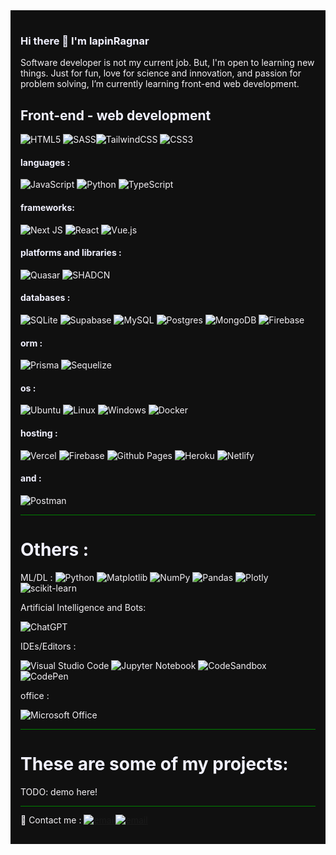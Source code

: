 <div style="background-color: #101010; color: #f4f1f5; padding: 1rem">



  ### <div style="color: #f1f1ff"> Hi there 🌱 I'm lapinRagnar </div>

  Software developer is not my current job. But, I'm open to learning new things.
  Just for fun, love for science and innovation, and passion for problem solving, I’m currently learning front-end web development.




  ## <div style="color: #f1f1ff"> Front-end - web development </div>

  ![HTML5](https://img.shields.io/badge/html5-%23E34F26.svg?style=for-the-badge&logo=html5&logoColor=white) ![SASS](https://img.shields.io/badge/SASS-hotpink.svg?style=for-the-badge&logo=SASS&logoColor=white)![TailwindCSS](https://img.shields.io/badge/tailwindcss-%2338B2AC.svg?style=for-the-badge&logo=tailwind-css&logoColor=white) ![CSS3](https://img.shields.io/badge/css3-%231572B6.svg?style=for-the-badge&logo=css3&logoColor=white)

  #### <div style="color: #f1f1ff"> languages : </div>

  ![JavaScript](https://img.shields.io/badge/javascript-%23323330.svg?style=for-the-badge&logo=javascript&logoColor=%23F7DF1E) 	![Python](https://img.shields.io/badge/python-3670A0?style=for-the-badge&logo=python&logoColor=ffdd54) ![TypeScript](https://img.shields.io/badge/typescript-%23007ACC.svg?style=for-the-badge&logo=typescript&logoColor=white)

  #### <div style="color: #f1f1ff"> frameworks: </div>

  ![Next JS](https://img.shields.io/badge/Next-black?style=for-the-badge&logo=next.js&logoColor=white) ![React](https://img.shields.io/badge/react-%2320232a.svg?style=for-the-badge&logo=react&logoColor=%2361DAFB) ![Vue.js](https://img.shields.io/badge/vuejs-%2335495e.svg?style=for-the-badge&logo=vuedotjs&logoColor=%234FC08D)

  #### <div style="color: #f1f1ff"> platforms and libraries : </div>

  ![Quasar](https://img.shields.io/badge/Quasar-16B7FB?style=for-the-badge&logo=quasar&logoColor=black) ![SHADCN](https://img.shields.io/badge/SHADCN-DCC72B?style=for-the-badge&logo=quasar&logoColor=black) 

  #### <div style="color: #f1f1ff"> databases : </div>

  ![SQLite](https://img.shields.io/badge/sqlite-%2307405e.svg?style=for-the-badge&logo=sqlite&logoColor=white) ![Supabase](https://img.shields.io/badge/Supabase-3ECF8E?style=for-the-badge&logo=supabase&logoColor=white) ![MySQL](https://img.shields.io/badge/mysql-%2300f.svg?style=for-the-badge&logo=mysql&logoColor=white) ![Postgres](https://img.shields.io/badge/postgres-%23316192.svg?style=for-the-badge&logo=postgresql&logoColor=white) ![MongoDB](https://img.shields.io/badge/MongoDB-%234ea94b.svg?style=for-the-badge&logo=mongodb&logoColor=white) 	![Firebase](https://img.shields.io/badge/Firebase-039BE5?style=for-the-badge&logo=Firebase&logoColor=white)



  #### <div style="color: #f1f1ff"> orm : </div>

  ![Prisma](https://img.shields.io/badge/Prisma-3982CE?style=for-the-badge&logo=Prisma&logoColor=white) ![Sequelize](https://img.shields.io/badge/Sequelize-52B0E7?style=for-the-badge&logo=Sequelize&logoColor=white)

  #### <div style="color: #f1f1ff"> os : </div>

  ![Ubuntu](https://img.shields.io/badge/Ubuntu-E95420?style=for-the-badge&logo=ubuntu&logoColor=white) ![Linux](https://img.shields.io/badge/Linux-FCC624?style=for-the-badge&logo=linux&logoColor=black) ![Windows](https://img.shields.io/badge/Windows-0078D6?style=for-the-badge&logo=windows&logoColor=white) ![Docker](https://img.shields.io/badge/docker-%230db7ed.svg?style=for-the-badge&logo=docker&logoColor=white)


  #### <div style="color: #f1f1ff"> hosting :  </div>

  ![Vercel](https://img.shields.io/badge/vercel-%23000000.svg?style=for-the-badge&logo=vercel&logoColor=white) ![Firebase](https://img.shields.io/badge/firebase-%23039BE5.svg?style=for-the-badge&logo=firebase) ![Github Pages](https://img.shields.io/badge/github%20pages-121013?style=for-the-badge&logo=github&logoColor=white) ![Heroku](https://img.shields.io/badge/heroku-%23430098.svg?style=for-the-badge&logo=heroku&logoColor=white) ![Netlify](https://img.shields.io/badge/netlify-%23000000.svg?style=for-the-badge&logo=netlify&logoColor=#00C7B7)

  #### <div style="color: #f1f1ff"> and :  </div>

  ![Postman](https://img.shields.io/badge/Postman-FF6C37?style=for-the-badge&logo=postman&logoColor=white)

  <hr style="background-color: green; height: 0.01rem">

  # <div style="color: #f1f1ff"> Others :</div>

  ML/DL :
  ![Python](https://img.shields.io/badge/python-3670A0?style=for-the-badge&logo=python&logoColor=ffdd54) ![Matplotlib](https://img.shields.io/badge/Matplotlib-%23ffffff.svg?style=for-the-badge&logo=Matplotlib&logoColor=black) ![NumPy](https://img.shields.io/badge/numpy-%23013243.svg?style=for-the-badge&logo=numpy&logoColor=white) ![Pandas](https://img.shields.io/badge/pandas-%23150458.svg?style=for-the-badge&logo=pandas&logoColor=white) 	![Plotly](https://img.shields.io/badge/Plotly-%233F4F75.svg?style=for-the-badge&logo=plotly&logoColor=white) ![scikit-learn](https://img.shields.io/badge/scikit--learn-%23F7931E.svg?style=for-the-badge&logo=scikit-learn&logoColor=white) 

  Artificial Intelligence and Bots:

  ![ChatGPT](https://img.shields.io/badge/chatGPT-74aa9c?style=for-the-badge&logo=openai&logoColor=white)


  IDEs/Editors :

  ![Visual Studio Code](https://img.shields.io/badge/Visual%20Studio%20Code-0078d7.svg?style=for-the-badge&logo=visual-studio-code&logoColor=white) ![Jupyter Notebook](https://img.shields.io/badge/jupyter-%23FA0F00.svg?style=for-the-badge&logo=jupyter&logoColor=white) ![CodeSandbox](https://img.shields.io/badge/Codesandbox-040404?style=for-the-badge&logo=codesandbox&logoColor=DBDBDB) 	![CodePen](https://img.shields.io/badge/CodePen-white?style=for-the-badge&logo=codepen&logoColor=black)


  office :

  ![Microsoft Office](https://img.shields.io/badge/Microsoft_Office-D83B01?style=for-the-badge&logo=microsoft-office&logoColor=white)

  <hr style="background-color: green; height: 0.01rem">

  # <div style="color: #f1f1ff"> These are some of my projects: </div>

  TODO: demo here!


  <hr style="background-color: green; height: 0.01rem">

  💬 Contact me :
  <a href="mailto:lapinrargnar@gmail.com"><img src="https://img.icons8.com/color/45/000000/gmail.png" alt="email"/></a><a href="https://github.com/lapinRagnar"><img src="https://img.icons8.com/color/45/000000/github.png" alt="email"/></a>


</div>

<!--
**lapinRagnar/lapinRagnar** is a ✨ _special_ ✨ repository because its `README.md` (this file) appears on your GitHub profile.

Here are some ideas to get you started:

- 🔭 I’m currently working on ...
- 🌱 I’m currently learning ...
- 👯 I’m looking to collaborate on ...
- 🤔 I’m looking for help with ...
- 💬 Ask me about ...
- 📫 How to reach me: ...
- 😄 Pronouns: ...
- ⚡ Fun fact: ...
-->


<!-- 
lien pour le badge
https://github.com/Ileriayo/markdown-badges
 -->